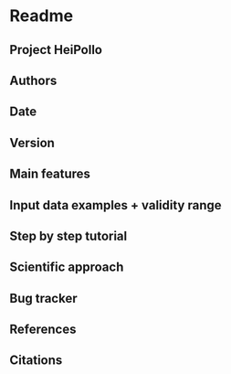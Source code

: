 # Readme

## Project HeiPollo

## Authors

## Date

## Version

## Main features

## Input data examples + validity range

## Step by step tutorial

## Scientific approach

## Bug tracker

## References

## Citations